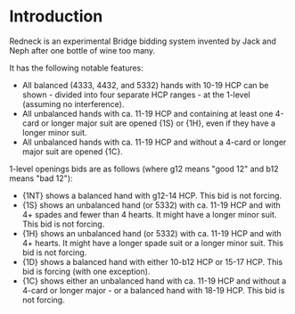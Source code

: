 # <a name="Introduction"> Introduction

Redneck is an experimental Bridge bidding system invented by Jack and Neph after one bottle of wine too many.

It has the following notable features:

- All balanced (4333, 4432, and 5332) hands with 10-19 HCP can be shown - divided into four separate HCP ranges - at the 1-level (assuming no interference).
- All unbalanced hands with ca. 11-19 HCP and containing at least one 4-card or longer major suit are opened {1S} or {1H}, even if they have a longer minor suit.
- All unbalanced hands with ca. 11-19 HCP and without a 4-card or longer major suit are opened {1C}.

1-level openings bids are as follows (where g12 means "good 12" and b12 means "bad 12"):

- {1NT} shows a balanced hand with g12-14 HCP. This bid is not forcing.
- {1S} shows an unbalanced hand (or 5332) with ca. 11-19 HCP and with 4+ spades and fewer than 4 hearts. It might have a longer minor suit. This bid is not forcing.
- {1H} shows an unbalanced hand (or 5332) with ca. 11-19 HCP and with 4+ hearts. It might have a longer spade suit or a longer minor suit. This bid is not forcing.
- {1D} shows a balanced hand with either 10-b12 HCP or 15-17 HCP. This bid is forcing (with one exception).
- {1C} shows either an unbalanced hand with ca. 11-19 HCP and without a 4-card or longer major - or a balanced hand with 18-19 HCP. This bid is not forcing.

